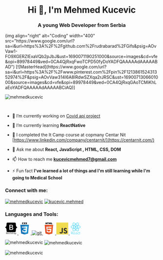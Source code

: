 <h1 align="center">Hi 👋, I'm Mehmed Kucevic</h1>
<h3 align="center">A young Web Developer from Serbia</h3>
(img align="right" alt="Coding" width="400" src="https://www.google.com/url?sa=i&url=https%3A%2F%2Fgithub.com%2Frudrabarad%2FGifs&psig=AOvVaw1-FO9XGERZlExaVQb2pJbJ&ust=1690071190251000&source=images&cd=vfe&opi=89978449&ved=0CA4QjRxqFwoTCPD50fyDoYADFQAAAAAdAAAAABAD")
[![MasterHead](https://www.google.com/url?sa=i&url=https%3A%2F%2Fwww.pinterest.com%2Fpin%2F121386152431352974%2F&psig=AOvVaw314l6A8lRdwSZXqa2rJRSC&ust=1690071306601000&source=images&cd=vfe&opi=89978449&ved=0CA4QjRxqGAoTCMiKhLaEoYADFQAAAAAdAAAAABCiAQ)]
<p align="left"> <img src="https://komarev.com/ghpvc/?username=mehmedkucevic&label=Profile%20views&color=0e75b6&style=flat" alt="mehmedkucevic" /> </p>

<p align="left"> <a href="https://twitter.com/" target="blank"><img src="https://img.shields.io/twitter/follow/?logo=twitter&style=for-the-badge" alt="" /></a> </p>

- 🔭 I’m currently working on [Covid api project](https://github.com/mehmedkucevic/Covid19App)

- 🌱 I’m currently learning **ReactNative**

- 👯 I completed the It Camp course at copmany Centar Nit [https://www.linkedin.com/company/centarnit/](https://centarnit.com/)

- 💬 Ask me about **React, JavaScript , HTML, CSS, DOM**

- 📫 How to reach me **kucevicmehmed7@gmail.com**

- ⚡ Fun fact **I've learned a lot of things and I'm still learning while I'm going to Medical School**

<h3 align="left">Connect with me:</h3>
<p align="left">
<a href="https://linkedin.com/in/mehmedkucevic" target="blank"><img align="center" src="https://raw.githubusercontent.com/rahuldkjain/github-profile-readme-generator/master/src/images/icons/Social/linked-in-alt.svg" alt="mehmedkucevic" height="30" width="40" /></a>
<a href="https://instagram.com/kucevic.mehmed" target="blank"><img align="center" src="https://raw.githubusercontent.com/rahuldkjain/github-profile-readme-generator/master/src/images/icons/Social/instagram.svg" alt="kucevic.mehmed" height="30" width="40" /></a>
</p>

<h3 align="left">Languages and Tools:</h3>
<p align="left"> <a href="https://getbootstrap.com" target="_blank" rel="noreferrer"> <img src="https://raw.githubusercontent.com/devicons/devicon/master/icons/bootstrap/bootstrap-plain-wordmark.svg" alt="bootstrap" width="40" height="40"/> </a> <a href="https://www.w3schools.com/css/" target="_blank" rel="noreferrer"> <img src="https://raw.githubusercontent.com/devicons/devicon/master/icons/css3/css3-original-wordmark.svg" alt="css3" width="40" height="40"/> </a> <a href="https://git-scm.com/" target="_blank" rel="noreferrer"> <img src="https://www.vectorlogo.zone/logos/git-scm/git-scm-icon.svg" alt="git" width="40" height="40"/> </a> <a href="https://www.w3.org/html/" target="_blank" rel="noreferrer"> <img src="https://raw.githubusercontent.com/devicons/devicon/master/icons/html5/html5-original-wordmark.svg" alt="html5" width="40" height="40"/> </a> <a href="https://developer.mozilla.org/en-US/docs/Web/JavaScript" target="_blank" rel="noreferrer"> <img src="https://raw.githubusercontent.com/devicons/devicon/master/icons/javascript/javascript-original.svg" alt="javascript" width="40" height="40"/> </a> <a href="https://reactjs.org/" target="_blank" rel="noreferrer"> <img src="https://raw.githubusercontent.com/devicons/devicon/master/icons/react/react-original-wordmark.svg" alt="react" width="40" height="40"/> </a> </p>

<p><img align="left" src="https://github-readme-stats.vercel.app/api/top-langs?username=mehmedkucevic&show_icons=true&locale=en&layout=compact" alt="mehmedkucevic" /></p>

<p>&nbsp;<img align="center" src="https://github-readme-stats.vercel.app/api?username=mehmedkucevic&show_icons=true&locale=en" alt="mehmedkucevic" /></p>

<p><img align="center" src="https://github-readme-streak-stats.herokuapp.com/?user=mehmedkucevic&" alt="mehmedkucevic" /></p>
